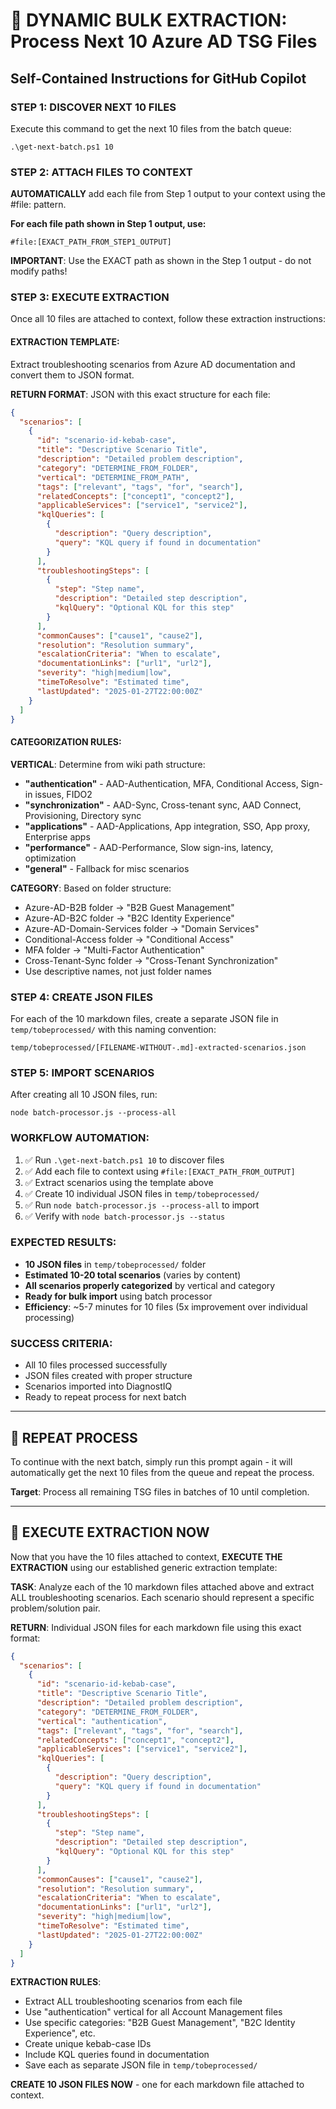 # 🚀 DYNAMIC BULK EXTRACTION: Process Next 10 Azure AD TSG Files

## Self-Contained Instructions for GitHub Copilot

### STEP 1: DISCOVER NEXT 10 FILES
Execute this command to get the next 10 files from the batch queue:
```
.\get-next-batch.ps1 10
```

### STEP 2: ATTACH FILES TO CONTEXT
**AUTOMATICALLY** add each file from Step 1 output to your context using the #file: pattern.

**For each file path shown in Step 1 output, use:**
```
#file:[EXACT_PATH_FROM_STEP1_OUTPUT]
```

**IMPORTANT**: Use the EXACT path as shown in the Step 1 output - do not modify paths!

### STEP 3: EXECUTE EXTRACTION
Once all 10 files are attached to context, follow these extraction instructions:

#### EXTRACTION TEMPLATE:
Extract troubleshooting scenarios from Azure AD documentation and convert them to JSON format.

**RETURN FORMAT**: JSON with this exact structure for each file:
```json
{
  "scenarios": [
    {
      "id": "scenario-id-kebab-case",
      "title": "Descriptive Scenario Title",
      "description": "Detailed problem description",
      "category": "DETERMINE_FROM_FOLDER",
      "vertical": "DETERMINE_FROM_PATH",
      "tags": ["relevant", "tags", "for", "search"],
      "relatedConcepts": ["concept1", "concept2"],
      "applicableServices": ["service1", "service2"],
      "kqlQueries": [
        {
          "description": "Query description",
          "query": "KQL query if found in documentation"
        }
      ],
      "troubleshootingSteps": [
        {
          "step": "Step name",
          "description": "Detailed step description",
          "kqlQuery": "Optional KQL for this step"
        }
      ],
      "commonCauses": ["cause1", "cause2"],
      "resolution": "Resolution summary",
      "escalationCriteria": "When to escalate",
      "documentationLinks": ["url1", "url2"],
      "severity": "high|medium|low",
      "timeToResolve": "Estimated time",
      "lastUpdated": "2025-01-27T22:00:00Z"
    }
  ]
}
```

#### CATEGORIZATION RULES:
**VERTICAL**: Determine from wiki path structure:
- **"authentication"** - AAD-Authentication, MFA, Conditional Access, Sign-in issues, FIDO2
- **"synchronization"** - AAD-Sync, Cross-tenant sync, AAD Connect, Provisioning, Directory sync
- **"applications"** - AAD-Applications, App integration, SSO, App proxy, Enterprise apps
- **"performance"** - AAD-Performance, Slow sign-ins, latency, optimization
- **"general"** - Fallback for misc scenarios

**CATEGORY**: Based on folder structure:
- Azure-AD-B2B folder → "B2B Guest Management"
- Azure-AD-B2C folder → "B2C Identity Experience"
- Azure-AD-Domain-Services folder → "Domain Services"
- Conditional-Access folder → "Conditional Access"
- MFA folder → "Multi-Factor Authentication"
- Cross-Tenant-Sync folder → "Cross-Tenant Synchronization"
- Use descriptive names, not just folder names

### STEP 4: CREATE JSON FILES
For each of the 10 markdown files, create a separate JSON file in `temp/tobeprocessed/` with this naming convention:
```
temp/tobeprocessed/[FILENAME-WITHOUT-.md]-extracted-scenarios.json
```

### STEP 5: IMPORT SCENARIOS
After creating all 10 JSON files, run:
```
node batch-processor.js --process-all
```

### WORKFLOW AUTOMATION:
1. ✅ Run `.\get-next-batch.ps1 10` to discover files
2. ✅ Add each file to context using `#file:[EXACT_PATH_FROM_OUTPUT]`
3. ✅ Extract scenarios using the template above
4. ✅ Create 10 individual JSON files in `temp/tobeprocessed/`
5. ✅ Run `node batch-processor.js --process-all` to import
6. ✅ Verify with `node batch-processor.js --status`

### EXPECTED RESULTS:
- **10 JSON files** in `temp/tobeprocessed/` folder
- **Estimated 10-20 total scenarios** (varies by content)
- **All scenarios properly categorized** by vertical and category
- **Ready for bulk import** using batch processor
- **Efficiency**: ~5-7 minutes for 10 files (5x improvement over individual processing)

### SUCCESS CRITERIA:
- All 10 files processed successfully
- JSON files created with proper structure
- Scenarios imported into DiagnostIQ
- Ready to repeat process for next batch

---

## 🔄 REPEAT PROCESS
To continue with the next batch, simply run this prompt again - it will automatically get the next 10 files from the queue and repeat the process.

**Target**: Process all remaining TSG files in batches of 10 until completion.

---

## 🚀 EXECUTE EXTRACTION NOW

Now that you have the 10 files attached to context, **EXECUTE THE EXTRACTION** using our established generic extraction template:

**TASK**: Analyze each of the 10 markdown files attached above and extract ALL troubleshooting scenarios. Each scenario should represent a specific problem/solution pair.

**RETURN**: Individual JSON files for each markdown file using this exact format:

```json
{
  "scenarios": [
    {
      "id": "scenario-id-kebab-case",
      "title": "Descriptive Scenario Title",
      "description": "Detailed problem description",
      "category": "DETERMINE_FROM_FOLDER",
      "vertical": "authentication",
      "tags": ["relevant", "tags", "for", "search"],
      "relatedConcepts": ["concept1", "concept2"],
      "applicableServices": ["service1", "service2"],
      "kqlQueries": [
        {
          "description": "Query description",
          "query": "KQL query if found in documentation"
        }
      ],
      "troubleshootingSteps": [
        {
          "step": "Step name",
          "description": "Detailed step description",
          "kqlQuery": "Optional KQL for this step"
        }
      ],
      "commonCauses": ["cause1", "cause2"],
      "resolution": "Resolution summary",
      "escalationCriteria": "When to escalate",
      "documentationLinks": ["url1", "url2"],
      "severity": "high|medium|low",
      "timeToResolve": "Estimated time",
      "lastUpdated": "2025-01-27T22:00:00Z"
    }
  ]
}
```

**EXTRACTION RULES**:
- Extract ALL troubleshooting scenarios from each file
- Use "authentication" vertical for all Account Management files
- Use specific categories: "B2B Guest Management", "B2C Identity Experience", etc.
- Create unique kebab-case IDs
- Include KQL queries found in documentation
- Save each as separate JSON file in `temp/tobeprocessed/`

**CREATE 10 JSON FILES NOW** - one for each markdown file attached to context.
